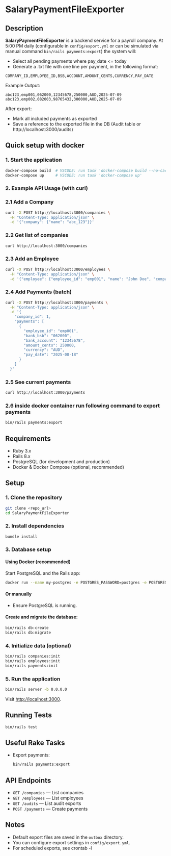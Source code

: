 # SalaryPaymentFileExporter


## Description

**SalaryPaymentFileExporter** is a backend service for a payroll company. At 5:00 PM daily (configurable in ```config/export.yml``` or can be simulated via manual command ```bin/rails payments:export```) the system will:

- Select all pending payments where pay_date <= today
- Generate a .txt file with one line per payment, in the following format:
```
COMPANY_ID,EMPLOYEE_ID,BSB,ACCOUNT,AMOUNT_CENTS,CURRENCY,PAY_DATE
```

Example Output: 
```
abc123,emp001,062000,12345678,250000,AUD,2025-07-09 
abc123,emp002,082003,98765432,300000,AUD,2025-07-09 
```
After export: 
- Mark all included payments as exported 
- Save a reference to the exported file in the DB (Audit table or http://localhost:3000/audits)

## Quick setup with docker
### 1. Start the application
```bash
docker-compose build  # VSCODE: run task 'docker-compose build --no-cache'
docker-compose up     # VSCODE: run task 'docker-compose up'
```

### 2. Example API Usage (with curl)

### 2.1 Add a Company
```bash
curl -X POST http://localhost:3000/companies \
  -H "Content-Type: application/json" \
  -d '{"company": {"name": "abc_123"}}'
```

### 2.2 Get list of companies
```bash
curl http://localhost:3000/companies   
```

### 2.3 Add an Employee
```bash
curl -X POST http://localhost:3000/employees \
  -H "Content-Type: application/json" \
  -d '{"employee": {"employee_id": "emp001", "name": "John Doe", "company_id": 1}}'
```

### 2.4 Add Payments (batch)
```bash
curl -X POST http://localhost:3000/payments \
  -H "Content-Type: application/json" \
  -d '{
    "company_id": 1,
    "payments": [
      {
        "employee_id": "emp001",
        "bank_bsb": "062000",
        "bank_account": "12345678",
        "amount_cents": 250000,
        "currency": "AUD",
        "pay_date": "2025-08-18"
      }
    ]
  }'
```

### 2.5 See current payments
```bash
curl http://localhost:3000/payments
```

### 2.6 inside docker container run following command to export payments
```bash
bin/rails payments:export
```

## Requirements

- Ruby 3.x
- Rails 8.x
- PostgreSQL (for development and production)
- Docker & Docker Compose (optional, recommended)

## Setup

### 1. Clone the repository

```bash
git clone <repo_url>
cd SalaryPaymentFileExporter
```

### 2. Install dependencies

```bash
bundle install
```

### 3. Database setup

#### Using Docker (recommended)

Start PostgreSQL and the Rails app:

```bash
docker run --name my-postgres -e POSTGRES_PASSWORD=postgres -e POSTGRES_USER=postgres -e POSTGRES_DB=salary_payment_development -p 5432:5432 -d postgres:16
```

#### Or manually

- Ensure PostgreSQL is running.

#### Create and migrate the database:

```bash
bin/rails db:create
bin/rails db:migrate
```

### 4. Initialize data (optional)

```bash
bin/rails companies:init
bin/rails employees:init
bin/rails payments:init
```

### 5. Run the application

```bash
bin/rails server -b 0.0.0.0
```

Visit [http://localhost:3000](http://localhost:3000).

## Running Tests

```bash
bin/rails test
```

## Useful Rake Tasks

- Export payments:  
  ```bash
  bin/rails payments:export
  ```

## API Endpoints

- `GET /companies` — List companies
- `GET /employees` — List employees
- `GET /audits` — List audit exports
- `POST /payments` — Create payments

## Notes

- Default export files are saved in the `outbox` directory.
- You can configure export settings in `config/export.yml`.
- For scheduled exports, see crontab -l